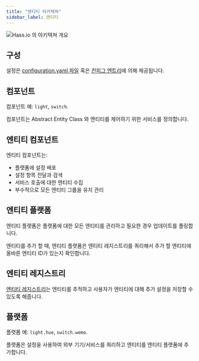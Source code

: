 ```yaml
---
title: "엔티티 아키텍쳐"
sidebar_label: 엔티티
---
```


![Hass.io 의 아키텍쳐 개요](/img/en/architecture/entities_architecture.png)

## 구성

설정은 [configuration.yaml 파일](configuration_yaml_index.md) 혹은 [컨피그 엔트리](config_entries_index.md)에 의해 제공됩니다.

## 컴포넌트

컴포넌트 예: `light`, `switch`.

컴포넌트는 Abstract Entity Class 와 엔티티를 제어하기 위한 서비스를 정의합니다.

## 엔티티 컴포넌트

엔티티 컴포넌트는:

- 플랫폼에 설정 배포
- 설정 항목 전달과 검색
- 서비스 호출에 대한 엔티티 수집
- 부수적으로 모든 엔티티 그룹을 유지 관리

## 엔티티 플랫폼

엔티티 플랫폼은 플랫폼에 대한 모든 엔티티를 관리하고 필요한 경우 업데이트를 폴링합니다.

엔티티를 추가 할 때, 엔티티 플랫폼은 엔티티 레지스트리를 쿼리해서 추가 할 엔티티에 올바른 엔티티 ID가 있는지 확인합니다.

## 엔티티 레지스트리

[엔티티 레지스트리](entity_registry_index.md)는 엔티티를 추적하고 사용자가 엔티티에 대해 추가 설정을 저장할 수 있도록 해줍니다.

## 플랫폼

플랫폼 예: `light.hue`, `switch.wemo`.

플랫폼은 설정을 사용하여 외부 기기/서비스를 쿼리하고 엔티티를 엔티티 플랫폼에 추가합니다.